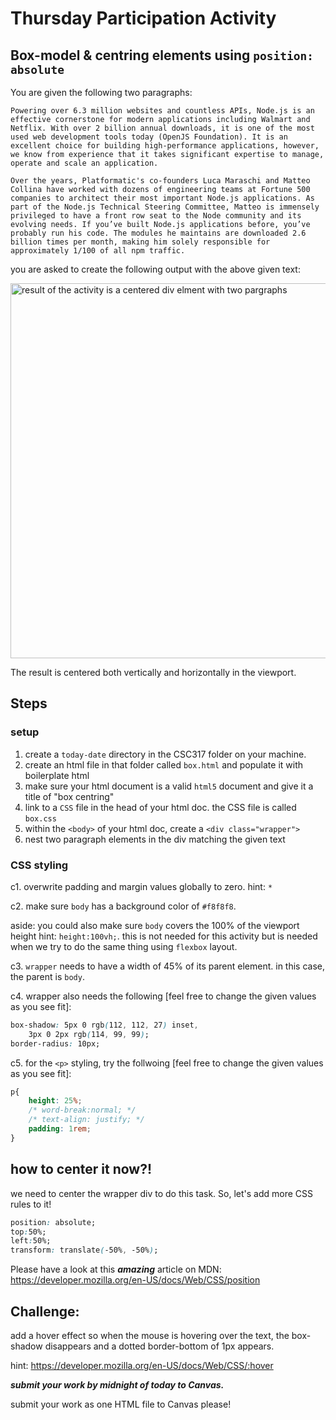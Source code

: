 # Thursday Participation Activity

## Box-model & centring elements using ```position: absolute```

You are given the following two paragraphs: 
```
Powering over 6.3 million websites and countless APIs, Node.js is an effective cornerstone for modern applications including Walmart and Netflix. With over 2 billion annual downloads, it is one of the most used web development tools today (OpenJS Foundation). It is an excellent choice for building high-performance applications, however, we know from experience that it takes significant expertise to manage, operate and scale an application.

Over the years, Platformatic's co-founders Luca Maraschi and Matteo Collina have worked with dozens of engineering teams at Fortune 500 companies to architect their most important Node.js applications. As part of the Node.js Technical Steering Committee, Matteo is immensely privileged to have a front row seat to the Node community and its evolving needs. If you’ve built Node.js applications before, you’ve probably run his code. The modules he maintains are downloaded 2.6 billion times per month, making him solely responsible for approximately 1/100 of all npm traffic.
```
you are asked to create the following output with the above given text:

<img width="600" src="result.png" alt="result of the activity is a centered div elment with two pargraphs">

The result is centered both vertically and horizontally in the viewport. 

## Steps
### setup
1. create a ```today-date``` directory in the CSC317 folder on your machine.
2. create an html file in that folder called ```box.html``` and populate it with boilerplate html
3. make sure your html document is a valid ```html5``` document and give it a title of "box centring"
4. link to a ```CSS``` file in the head of your html doc. the CSS file is called ```box.css```
5. within the ```<body>``` of your html doc, create a ```<div class="wrapper">```
6. nest two paragraph elements in the div matching the given text

### CSS styling
c1. overwrite padding and margin values globally to zero. hint: ```*```

c2. make sure ```body``` has a background color of ```#f8f8f8```.

aside: you could also make sure ```body``` covers the 100% of the viewport height hint: ```height:100vh;```. this is not needed for this activity but is needed when we try to do the same thing using ```flexbox``` layout. 

c3. ```wrapper``` needs to have a width of 45% of its parent element. in this case, the parent is ```body```. 

c4. wrapper also needs the following [feel free to change the given values as you see fit]: 
```css
box-shadow: 5px 0 rgb(112, 112, 27) inset, 
    3px 0 2px rgb(114, 99, 99);
border-radius: 10px;

```

c5. for the ```<p>``` styling, try the follwoing [feel free to change the given values as you see fit]: 
```css
p{
    height: 25%;
    /* word-break:normal; */
    /* text-align: justify; */
    padding: 1rem;
}
```

## how to center it now?!

we need to center the wrapper div to do this task. So, let's add more CSS rules to it!
```css
position: absolute;
top:50%;
left:50%;
transform: translate(-50%, -50%);
```

Please have a look at this ***amazing*** article on MDN:
https://developer.mozilla.org/en-US/docs/Web/CSS/position

## Challenge: 

add a hover effect so when the mouse is hovering over the text, the box-shadow disappears and a dotted border-bottom of 1px appears.


hint: https://developer.mozilla.org/en-US/docs/Web/CSS/:hover


***submit your work by midnight of today to Canvas.***

submit your work as one HTML file to Canvas please! 